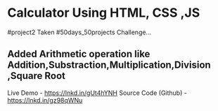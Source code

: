 # Calculator Using HTML, CSS ,JS
#project2
Taken #50days_50projects Challenge...

Added Arithmetic operation like
Addition,Substraction,Multiplication,Division ,Square Root
------
Live Demo - https://lnkd.in/gUt4hYNH
Source Code (Github) - https://lnkd.in/gz98qWNu
